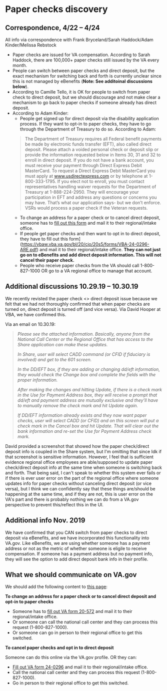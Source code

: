# Paper checks discovery 

## Correspondence, 4/22 – 4/24

All info via correspondence with Frank Bryceland/Sarah Haddock/Adam Kinder/Melissa Rebstock

- Paper checks are issued for VA compensation. According to Sarah Haddock, there are 100,000+ paper checks still issued by the VA every month.
- People can switch between paper checks and direct deposit, but the exact mechanism for switching back and forth is currently unclear since this is not managed by eBenefits (**Note: See additoinal discussions below**).
- According to Camille Tello, it is OK for people to switch from paper check to direct deposit, but we should discourage and not make clear a mechanism to go back to paper checks if someone already has direct deposit.
- According to Adam Kinder:
  - People get signed up for direct deposit via the disability application process. If they want to opt-in to paper checks, they have to go through the Department of Treasury to do so. According to Adam:
  > The Department of Treasury requires all Federal benefit payments be made by electronic funds transfer (EFT), also called direct deposit. Please attach a voided personal check or deposit slip or provide the information requested below in Items 30, 31 and 32 to enroll in direct deposit. If you do not have a bank account, you must receive your payment through Direct Express Debit MasterCard. To request a Direct Express Debit MasterCard you must apply at www.usdirectexpress.com
or by telephone at 1-800-333-1795. If you elect not to enroll, you must contact representatives handling waiver requests for the Department of Treasury at 1-888-224-2950. They will encourage your participation in EFT and address any questions or concerns you may have. That’s what our application says- but we don’t enforce. VSRs would process a paper check if the Veteran requests.  
  - To change an address for a paper check or to cancel direct deposit, someone has to [fill out this form](https://vbaw.vba.va.gov/bl/20/cio/20s5/forms/VBA-20-572-ARE.pdf) and mail it to their regional/intake office.
  - If people get paper checks and then want to opt in to direct deposit, they have to fill out this form](https://vbaw.vba.va.gov/bl/20/cio/20s5/forms/VBA-24-0296-ARE.pdf) and mail it to their regional/intake office. **They can not just go on to eBenefits and add direct deposit information. This will not cancel their paper check.**
  - People who receive paper checks from the VA should call 1-800-827-1000 OR go to a VA regional office to manage that account.
  
## Additional discussions 10.29.19 – 10.30.19

We recently revisted the paper check <> direct deposit issue because we felt that we had not thoroughly confirmed that when paper checks are turned on, direct deposit is turned off (and vice versa). Via David Hooper at VBA, we have confirmed this. 

Via an email on 10.30.19: 

>_Please see the attached information. Basically, anyone from the National Call Center or the Regional Office that has access to the Share application can make these updates._
>
> _In Share, user will select CADD command (or CFID if fiduciary is involved) and get to the 601 screen._
> 
> _In the DD/EFT box, if they are adding or changing dd/eft information, they would check the Change box and complete the fields with the proper information._
>
> _After making the changes and hitting Update, if there is a check mark in the Use for Payment Address box, they will receive a prompt that dd/eft and payment address are mutually exclusive and they’ll have to manually remove the check mark and hit Update again._
>
> _If DD/EFT information already exists and they now want paper checks, user will select CADD (or CFID) and on this screen will put a check mark in the Cancel box and hit Update. That will clear out the bank information and re-set the Use for Payment Address check mark._

David provided a screenshot that showed how the paper check/direct deposit info is coupled in the Share system, but I'm omitting that since Idk if that screenshot is sensitive information. However, I feel that is sufficient evidence regional office employees are able/supposed to update paper check/direct deposit info at the same time when someone is switching back and forth. That being said, I can't speak to whether this system ever fails or if there is ever user error on the part of the regional office where someone updates info for paper checks without canceling direct deposit (or vice versa), but I think we can confidently say that these things are/should be happening at the same time, and if they are not, this is user error on the VA's part and there is probably nothing we can do from a VA.gov perspective to prevent this/reflect this in the UI.

## Additional info Nov. 2019 

We have confirmed that you CAN switch from paper checks to direct deposit via eBenefits, and we have incorporated this functionality into VA.gov. Like eBenefits, we are using whether someone has a payment address or not as the metric of whether someone is eligile to receive compensation. If someone has a payment address but no payment info, they will see the option to add direct deposit bank info in their profile.

## What we should communicate on VA.gov

We should add the following content to [this page](https://www.va.gov/change-direct-deposit-and-contact-information/):

**To change an address for a paper check or to cancel direct deposit and opt-in to paper checks**

- Someone has to [fill out VA form 20-572](https://vbaw.vba.va.gov/bl/20/cio/20s5/forms/VBA-20-572-ARE.pdf) and mail it to their regional/intake office.  
- Or someone can call the national call center and they can process this request (1-800-827-1000).
- Or someone can go in person to their regional office to get this switched. 

**To cancel paper checks and opt in to direct deposit**

Someone can do this online via the VA.gov profile. OR they can:

- [Fill out VA form 24-0296](https://vbaw.vba.va.gov/bl/20/cio/20s5/forms/VBA-24-0296-ARE.pdf) and mail it to their regional/intake office. 
- Call the national call center and they can process this request (1-800-827-1000).
- Go in person to their regional office to get this switched. 
